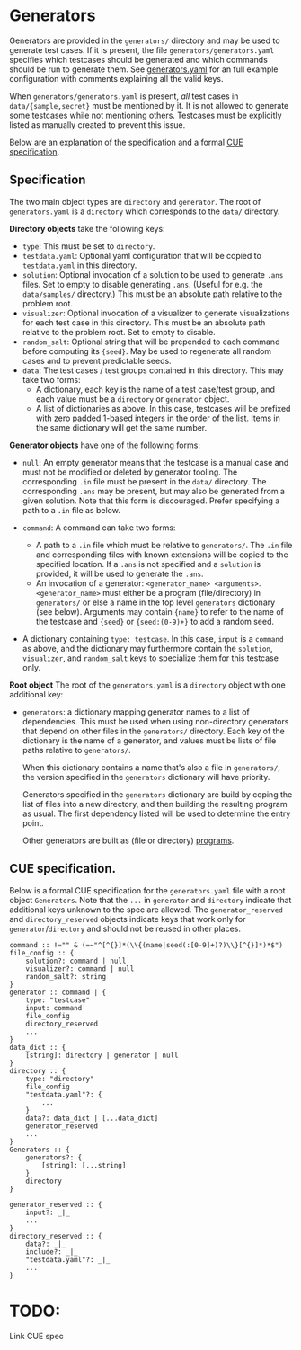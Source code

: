 # Generators

Generators are provided in the `generators/` directory and may be used to
generate test cases.  If it is present, the file `generators/generators.yaml`
specifies which testcases should be generated and which commands should be run
to generate them. See [generators.yaml](generators.yaml) for an full example
configuration with comments explaining all the valid keys.

When `generators/generators.yaml` is present, _all_ test cases in
`data/{sample,secret}` must be mentioned by it. It is not allowed to generate
some testcases while not mentioning others. Testcases must be explicitly
listed as manually created to prevent this issue.

Below are an explanation of the specification and a formal [CUE specification](#cue-specification).

## Specification

The two main object types are `directory` and `generator`. The root of `generators.yaml` is a `directory` which corresponds to the `data/` directory.

**Directory objects** take the following keys:
* `type`: This must be set to `directory`.
* `testdata.yaml`: Optional yaml configuration that will be copied to `testdata.yaml` in this directory.
* `solution`: Optional invocation of a solution to be used to generate `.ans` files. Set to empty to disable generating `.ans`. (Useful for e.g. the `data/samples/` directory.) This must be an absolute path relative to the problem root.
* `visualizer`: Optional invocation of a visualizer to generate visualizations for each test case in this directory.
    This must be an absolute path relative to the problem root. Set to empty to disable.
* `random_salt`: Optional string that will be prepended to each command before computing its `{seed}`. May be used to regenerate all random cases and to prevent predictable seeds.
* `data`: The test cases / test groups contained in this directory. This may take two forms:
    * A dictionary, each key is the name of a test case/test group, and each value must be a `directory` or `generator` object.
    * A list of dictionaries as above. In this case, testcases will be prefixed with zero padded 1-based integers in the order of the list. Items in the same dictionary will get the same number.

**Generator objects** have one of the following forms:
- `null`: An empty generator means that the testcase is a manual case and must not be modified or deleted by generator tooling. The corresponding `.in` file must be present in the `data/` directory. The corresponding `.ans` may be present, but may also be generated from a given solution. Note that this form is discouraged. Prefer specifying a path to a `.in` file as below.
- `command`: A command can take two forms:
    - A path to a `.in` file which must be relative to `generators/`. The `.in` file and corresponding files with known extensions will be copied to the specified location. If a `.ans` is not specified and a `solution` is provided, it will be used to generate the `.ans`.
    - An invocation of a generator: `<generator_name> <arguments>`. `<generator_name>` must either be a program (file/directory) in `generators/` or else a name in the top level `generators` dictionary (see below). Arguments may contain `{name}` to refer to the name of the testcase and `{seed}` or `{seed:(0-9)+}` to add a random seed.

- A dictionary containing `type: testcase`. In this case, `input` is a `command` as above, and the dictionary may furthermore contain the `solution`, `visualizer`, and `random_salt` keys to specialize them for this testcase only.

**Root object**
The root of the `generators.yaml` is a `directory` object with one additional key:

* `generators`: a dictionary mapping generator names to a list of dependencies.
    This must be used when using non-directory generators that depend on other files in the `generators/` directory. Each key of the dictionary is the name of a generator, and values must be lists of file paths relative to `generators/`.

    When this dictionary contains a name that's also a file in `generators/`, the version specified in the `generators` dictionary will have priority.

    Generators specified in the `generators` dictionary are build by coping the list of files into a new directory, and then building the resulting program as usual. The first dependency listed will be used to determine the entry point.

    Other generators are built as (file or directory) [programs](./Problem_Format#Programs).


## CUE specification.

Below is a formal CUE specification for the `generators.yaml` file with a root object `Generators`. Note that the `...` in `generator` and `directory` indicate that additional keys unknown to the spec are allowed. The `generator_reserved` and `directory_reserved` objects indicate keys that work only for `generator`/`directory` and should not be reused in other places.

```
command :: !="" & (=~"^[^{}]*(\\{(name|seed(:[0-9]+)?)\\}[^{}]*)*$")
file_config :: {
    solution?: command | null
    visualizer?: command | null
    random_salt?: string
}
generator :: command | {
    type: "testcase"
    input: command
    file_config
    directory_reserved
    ...
}
data_dict :: {
    [string]: directory | generator | null
}
directory :: {
    type: "directory"
    file_config
    "testdata.yaml"?: {
        ...
    }
    data?: data_dict | [...data_dict]
    generator_reserved
    ...
}
Generators :: {
    generators?: {
        [string]: [...string]
    }
    directory
}

generator_reserved :: {
    input?: _|_
    ...
}
directory_reserved :: {
    data?: _|_
    include?: _|_
    "testdata.yaml"?: _|_
    ...
}
```


# TODO:

Link CUE spec


